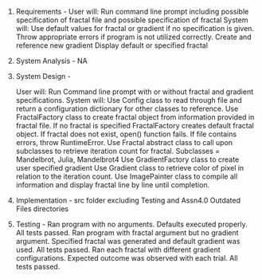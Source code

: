 1. Requirements -
    User will:
        Run command line prompt including possible specification of fractal file and possible specification of fractal
    System will:
        Use default values for fractal or gradient if no specification is given.
        Throw appropriate errors if program is not utilized correctly.
        Create and reference new gradient
        Display default or specified fractal
        
        
2. System Analysis - NA

3. System Design - 

    User will:
        Run Command line prompt with or without fractal and gradient specifications.
    System will:
        Use Config class to read through file and return a configuration dictionary for other classes to reference.
        Use FractalFactory class to create fractal object from information provided in fractal file.
            If no fractal is specified FractalFactory creates default fractal object.
            If fractal does not exist, open() function fails.
            If file contains errors, throw RuntimeError.
        Use Fractal abstract class to call upon subclasses to retrieve iteration count for fractal.
            Subclasses = Mandelbrot, Julia, Mandelbrot4
        Use GradientFactory class to create user specified gradient
        Use Gradient class to retrieve color of pixel in relation to the iteration count.
        Use ImagePainter class to compile all information and display fractal line by line until completion.
        

4. Implementation - src folder excluding Testing and Assn4.0 Outdated Files directories

5. Testing - 
    Ran program with no arguments. Defaults executed properly. All tests passed.
    Ran program with fractal argument but no gradient argument. Specified fractal was generated and default gradient was used. All tests passed.
    Ran each fractal with different gradient configurations. Expected outcome was observed with each trial. All tests passed.
